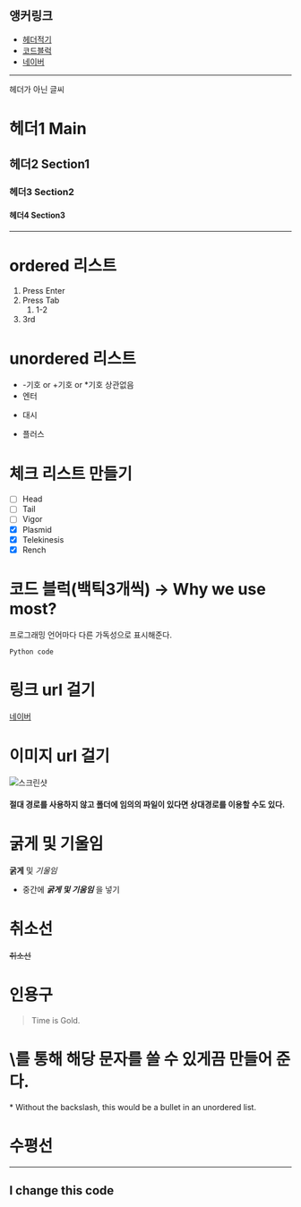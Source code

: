## 앵커링크

- [헤더적기](#헤더적기)
- [코드블럭](#코드블럭)
- [네이버](https://www.naver.com)

---

헤더가 아닌 글씨
# 헤더1 Main
## 헤더2 Section1
### 헤더3 Section2
#### 헤더4 Section3

---

# ordered 리스트
1. Press Enter
2. Press Tab
   1. 1-2
3. 3rd

# unordered 리스트
* -기호 or +기호 or *기호 상관없음
* 엔터
- 대시
+ 플러스

# 체크 리스트 만들기
- [ ] Head
- [ ] Tail
- [ ] Vigor
- [X] Plasmid
- [X] Telekinesis
- [X] Rench

# 코드 블럭(백틱3개씩) → Why we use most?
프로그래밍 언어마다 다른 가독성으로 표시해준다.

```
Python code

```

# 링크 url 걸기
[네이버](https://www.naver.com)

# 이미지 url 걸기

![스크린샷](https://cdn.theatlantic.com/thumbor/o8r6cWylohFvFbYD6a34Xm62JnA=/0x150:1600x1050/976x549/media/img/mt/2016/09/bioshock/original.jpg)

#### 절대 경로를 사용하지 않고 폴더에 임의의 파일이 있다면 상대경로를 이용할 수도 있다.

# 굵게 및 기울임
  **굵게** 및 *기울임*
- 중간에 ***굵게 및 기움임*** 을 넣기


# 취소선
~~취소선~~

# 인용구
> Time is Gold.

# \를 통해 해당 문자를 쓸 수 있게끔 만들어 준다.
\* Without the backslash, this would be a bullet in an unordered list.

# 수평선

---
## I change this code
